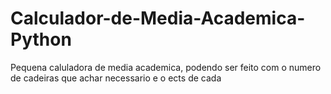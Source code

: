 # Calculador-de-Media-Academica-Python
Pequena caluladora de media academica, podendo ser feito com o numero de cadeiras que achar necessario e o ects de cada
